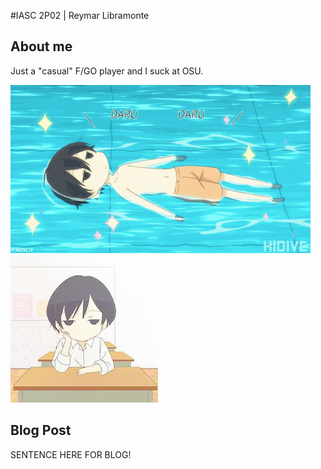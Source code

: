 #IASC 2P02 | Reymar Libramonte

## About me

Just a "casual" F/GO player and I suck at OSU.

![](imagez/img1.gif)
![](imagez/img2.jpg)

## Blog Post

SENTENCE HERE FOR BLOG!
